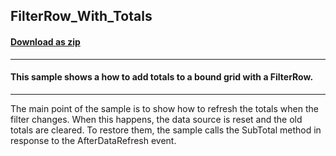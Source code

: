 ## FilterRow_With_Totals
#### [Download as zip](https://minhaskamal.github.io/DownGit/#/home?url=https://github.com/GrapeCity/ComponentOne-WinForms-Samples/tree/master/NetFramework\FlexGrid\VB\FilterRow_With_Totals)
____
#### This sample shows a how to add totals to a bound grid with a FilterRow.
____
The main point of the sample is to show how to refresh the totals when the filter changes. When this happens, the data source is reset and the old totals are cleared. To restore them, the sample calls the SubTotal method in response to the AfterDataRefresh event. 